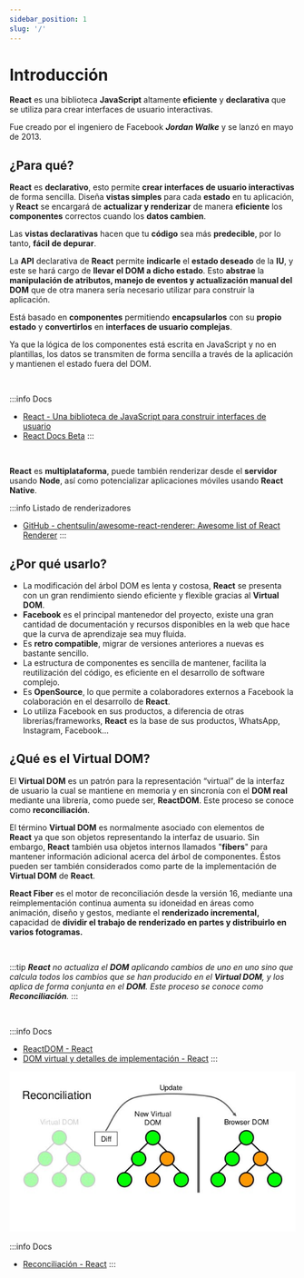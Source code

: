 ```yaml
---
sidebar_position: 1
slug: '/'
---
```


# Introducción

**React** es una biblioteca **JavaScript** altamente **eficiente** y **declarativa** que se utiliza para crear interfaces de usuario interactivas.

Fue creado por el ingeniero de Facebook ***Jordan Walke*** y se lanzó en mayo de 2013.

## ¿Para qué?

**React** es **declarativo**, esto permite **crear interfaces de usuario interactivas** de forma sencilla. Diseña **vistas simples** para cada **estado** en tu aplicación, y **React** se encargará de **actualizar y renderizar** de manera **eficiente** los **componentes** correctos cuando los **datos cambien**.

Las **vistas declarativas** hacen que tu **código** sea más **predecible**, por lo tanto, **fácil de depurar**.

La **API** declarativa de **React** permite **indicarle** el **estado deseado** de la **IU**, y este se hará cargo de **llevar el DOM a dicho estado**. Esto **abstrae** la **manipulación de atributos, manejo de eventos y actualización manual del DOM** que de otra manera sería necesario utilizar para construir la aplicación.

Está basado en **componentes** permitiendo **encapsularlos** con su **propio estado** y **convertirlos** en **interfaces de usuario complejas**. 

Ya que la lógica de los componentes está escrita en JavaScript y no en plantillas, los datos se transmiten de forma sencilla a través de la aplicación y mantienen el estado fuera del DOM.

<br />

:::info Docs
* [React - Una biblioteca de JavaScript para construir interfaces de usuario](https://es.reactjs.org/)
* [React Docs Beta](https://beta.reactjs.org/)
:::

<br />

**React** es **multiplataforma**, puede también renderizar desde el **servidor** usando **Node**, así como potencializar aplicaciones móviles usando **React Native**.

:::info Listado de renderizadores 
* [GitHub - chentsulin/awesome-react-renderer: Awesome list of React Renderer](https://github.com/chentsulin/awesome-react-renderer)
:::

## ¿Por qué usarlo?

- La modificación del árbol DOM es lenta y costosa, **React** se presenta con un gran rendimiento siendo eficiente y flexible gracias al **Virtual DOM**.
- **Facebook** es el principal mantenedor del proyecto, existe una gran cantidad de documentación y recursos disponibles en la web que hace que la curva de aprendizaje sea muy fluida.
- Es **retro compatible**, migrar de versiones anteriores a nuevas es bastante sencillo.
- La estructura de componentes es sencilla de mantener, facilita la reutilización del código, es eficiente en el desarrollo de software complejo.
- Es **OpenSource**, lo que permite a colaboradores externos a Facebook la colaboración en el desarrollo de **React**.
- Lo utiliza Facebook en sus productos, a diferencia de otras librerías/frameworks, **React** es la base de sus productos, WhatsApp, Instagram, Facebook…

## ¿Qué es el Virtual DOM?

El **Virtual DOM** es un patrón para la representación “virtual” de la interfaz de usuario la cual se mantiene en memoria y en sincronía con el **DOM real** mediante una librería, como puede ser, **ReactDOM**. Este proceso se conoce como **reconciliación**. 

El término **Virtual DOM** es normalmente asociado con elementos de **React** ya que son objetos representando la interfaz de usuario. Sin embargo, **React** también usa objetos internos llamados "**fibers**" para mantener información adicional acerca del árbol de componentes. Éstos pueden ser también considerados como parte de la implementación de **Virtual DOM** de **React**.

**React Fiber** es el motor de reconciliación desde la versión 16, mediante una reimplementación continua aumenta su idoneidad en áreas como animación, diseño y gestos, mediante el **renderizado incremental,** capacidad de **dividir el trabajo de renderizado en partes y distribuirlo en varios fotogramas.**

<br />

:::tip
*<strong>React</strong> no actualiza el **DOM** aplicando cambios de uno en uno sino que calcula todos los cambios que se han producido en el **Virtual DOM**, y los aplica de forma conjunta en el **DOM**. Este proceso se conoce como **Reconciliación**.*
:::

<br />

:::info Docs
* [ReactDOM - React](https://es.reactjs.org/docs/react-dom.html)
* [DOM virtual y detalles de implementación - React](https://es.reactjs.org/docs/faq-internals.html)
:::

<p align="center">
  <img alt="Virtual DOM" src="img/react/virtual-dom.png" />
</p>

:::info Docs
* [Reconciliación - React](https://es.reactjs.org/docs/reconciliation.html)
:::
